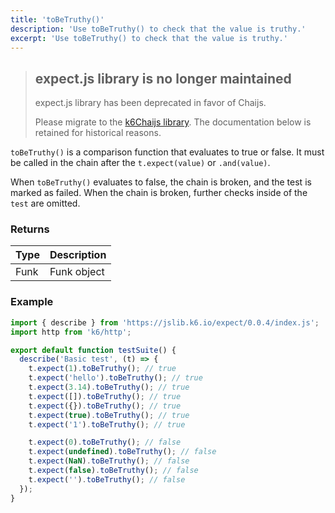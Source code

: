 ```yaml
---
title: 'toBeTruthy()'
description: 'Use toBeTruthy() to check that the value is truthy.'
excerpt: 'Use toBeTruthy() to check that the value is truthy.'
---
```


<Blockquote mod="warning">

## expect.js library is no longer maintained
expect.js library has been deprecated in favor of Chaijs. 

Please migrate to the [k6Chaijs library](/javascript-api/jslib/k6chaijs). The documentation below is retained for historical reasons.

</Blockquote>


`toBeTruthy()` is a comparison function that evaluates to true or false. It must be called in the chain after the `t.expect(value)` or `.and(value)`. 

When `toBeTruthy()` evaluates to false, the chain is broken, and the test is marked as failed. When the chain is broken, further checks inside of the `test` are omitted. 


### Returns

| Type   | Description                     |
| ------ | ------------------------------- |
| Funk   | Funk object |

### Example

<CodeGroup labels={[]}>

```javascript
import { describe } from 'https://jslib.k6.io/expect/0.0.4/index.js';
import http from 'k6/http';

export default function testSuite() {
  describe('Basic test', (t) => {
    t.expect(1).toBeTruthy(); // true
    t.expect('hello').toBeTruthy(); // true
    t.expect(3.14).toBeTruthy(); // true
    t.expect([]).toBeTruthy(); // true
    t.expect({}).toBeTruthy(); // true
    t.expect(true).toBeTruthy(); // true
    t.expect('1').toBeTruthy(); // true

    t.expect(0).toBeTruthy(); // false
    t.expect(undefined).toBeTruthy(); // false
    t.expect(NaN).toBeTruthy(); // false
    t.expect(false).toBeTruthy(); // false
    t.expect('').toBeTruthy(); // false
  });
}
```

</CodeGroup>
